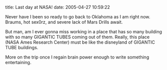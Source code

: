 title: Last day at NASA!
date: 2005-04-27 10:59:22 

Never have I been so ready to go back to Oklahoma as I am right now. Braums, hot sex0rz, and severe lack of Mars Drills await.

But man, am I ever gonna miss working in a place that has so many building with so many GIGANTIC TUBES coming out of them. Really, this place (NASA Ames Research Center) must be like the disneyland of GIGANTIC TUBE buildings. 

More on the trip once I regain brain power enough to write something entertaining.
